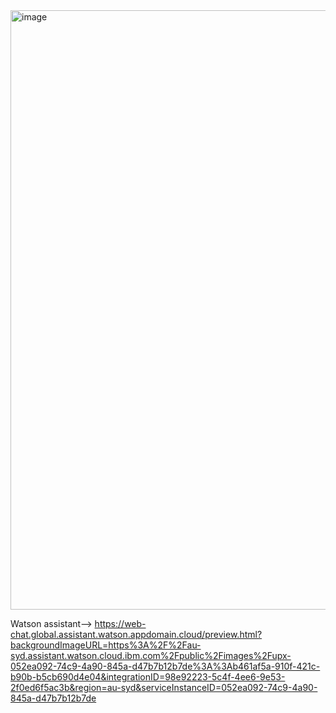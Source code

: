 <img width="959" alt="image" src="https://user-images.githubusercontent.com/83458034/197211501-66ce06a5-61b9-4a5e-9049-ff616e63e74b.png">

Watson assistant--> https://web-chat.global.assistant.watson.appdomain.cloud/preview.html?backgroundImageURL=https%3A%2F%2Fau-syd.assistant.watson.cloud.ibm.com%2Fpublic%2Fimages%2Fupx-052ea092-74c9-4a90-845a-d47b7b12b7de%3A%3Ab461af5a-910f-421c-b90b-b5cb690d4e04&integrationID=98e92223-5c4f-4ee6-9e53-2f0ed6f5ac3b&region=au-syd&serviceInstanceID=052ea092-74c9-4a90-845a-d47b7b12b7de
